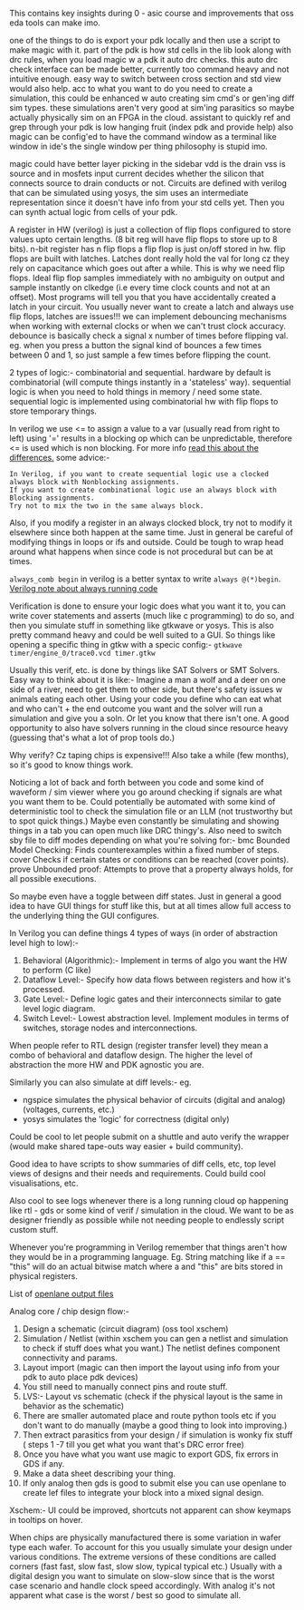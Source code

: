 This contains key insights during 0 - asic course and improvements that oss eda tools can make imo.

one of the things to do is export your pdk locally and then use a script to make magic with it.
part of the pdk is how std cells in the lib look along with drc rules, when you load magic w a pdk it auto drc checks.
this auto drc check interface can be made better, currently too command heavy and not intuitive enough.
easy way to switch between cross section and std view would also help.
acc to what you want to do you need to create a simulation, this could be enhanced w auto creating sim cmd's or gen'ing diff sim types.
these simulations aren't very good at sim'ing parasitics so maybe actually physically sim on an FPGA in the cloud.
assistant to quickly ref and grep through your pdk is low hanging fruit (index pdk and provide help)
also magic can be config'ed to have the command window as a terminal like window in ide's the single window per thing philosophy is stupid imo.

magic could have better layer picking in the sidebar
vdd is the drain vss is source and in mosfets input current decides whether the silicon that connects source to drain conducts or not.
Circuits are defined with verilog that can be simulated using yosys, the sim uses an intermediate representation since it doesn't have info from your std cells yet.
Then you can synth actual logic from cells of your pdk.

A register in HW (verilog) is just a collection of flip flops configured to store values upto certain lengths.
(8 bit reg will have flip flops to store up to 8 bits).
n-bit register has n flip flops a flip flop is just on/off stored in hw.
flip flops are built with latches.
Latches dont really hold the val for long cz they rely on capacitance which goes out after a while.
This is why we need flip flops.
Ideal flip flop samples immediately with no ambiguity on output and sample instantly on clkedge (i.e every time clock counts and not at an offset).
Most programs will tell you that you have accidentally created a latch in your circuit.
You usually never want to create a latch and always use flip flops, latches are issues!!!
we can implement debouncing mechanisms when working with external clocks or when we can't trust clock accuracy.
debounce is basically check a signal x number of times before flipping val.
eg. when you press a button the signal kind of bounces a few times between 0 and 1, so just sample a few times
before flipping the count.

2 types of logic:- combinatorial and sequential.
hardware by default is combinatorial (will compute things instantly in a 'stateless' way).
sequential logic is when you need to hold things in memory / need some state.
sequential logic is implemented using combinatorial hw with flip flops to store temporary things.

In verilog we use <= to assign a value to a var (usually read from right to left)
using '=' results in a blocking op which can be unpredictable, therefore <= is used which is non blocking.
For more info [read this about the differences.](https://www.perplexity.ai/search/blocking-vs-non-blocking-assig-RkHCoI1nS_OPGGIdcf.EWg)
some advice:-

```
In Verilog, if you want to create sequential logic use a clocked always block with Nonblocking assignments.
If you want to create combinational logic use an always block with Blocking assignments.
Try not to mix the two in the same always block.
```

Also, if you modify a register in an always clocked block, try not to modify it elsewhere since both happen at the same time.
Just in general be careful of modifying things in loops or ifs and outside.
Could be tough to wrap head around what happens when since code is not procedural but can be at times.

`always_comb begin` in verilog is a better syntax to write `always @(*)begin`.
[Verilog note about always running code](https://chatgpt.com/share/6813f4ca-1850-8000-aec0-12fcf59bf812)

Verification is done to ensure your logic does what you want it to, you can write cover statements and asserts
(much like c programming) to do so, and then you simulate stuff in something like gtkwave or yosys.
This is also pretty command heavy and could be well suited to a GUI.
So things like opening a specific thing in gtkw with a specic config:-
`gtkwave timer/engine_0/trace0.vcd timer.gtkw`

Usually this verif, etc. is done by things like SAT Solvers or SMT Solvers.
Easy way to think about it is like:-
Imagine a man a wolf and a deer on one side of a river, need to get them to other side, but there's safety issues w animals eating each other.
Using your code you define who can eat what and who can't + the end outcome you want and the solver will run a simulation and give you a soln.
Or let you know that there isn't one.
A good opportunity to also have solvers running in the cloud since resource heavy (guessing that's what a lot of prop tools do.)

Why verify? Cz taping chips is expensive!!! Also take a while (few months), so it's good to know things work.

Noticing a lot of back and forth between you code and some kind of waveform / sim viewer where you go around checking if signals are what you want them to be.
Could potentially be automated with some kind of deterministic tool to check the simulation file or an LLM (not trustworthy but to spot quick things.)
Maybe even constantly be simulating and showing things in a tab you can open much like DRC thingy's.
Also need to switch sby file to diff modes depending on what you're solving for:-
bmc   	Bounded Model Checking: Finds counterexamples within a fixed number of steps.
cover 	Checks if certain states or conditions can be reached (cover points).
prove 	Unbounded proof: Attempts to prove that a property always holds, for all possible executions.

So maybe even have a toggle between diff states. Just in general a good idea to have GUI things for stuff like this, but at all times allow full access to the underlying thing the GUI configures.

In Verilog you can define things 4 types of ways (in order of abstraction level high to low):-
  1. Behavioral (Algorithmic):- Implement in terms of algo you want the HW to perform (C like)
  2. Dataflow Level:- Specify how data flows between registers and how it's processed.
  3. Gate Level:- Define logic gates and their interconnects similar to gate level logic diagram.
  4. Switch Level:- Lowest abstraction level. Implement modules in terms of switches, storage nodes and interconnections.

When people refer to RTL design (register transfer level) they mean a combo of behavioral and dataflow design.
The higher the level of abstraction the more HW and PDK agnostic you are.

Similarly you can also simulate at diff levels:-
eg.
  - ngspice simulates the physical behavior of circuits (digital and analog) (voltages, currents, etc.)
  - yosys simulates the 'logic' for correctness (digital only)

Could be cool to let people submit on a shuttle and auto verify the wrapper (would make shared tape-outs way easier + build community).

Good idea to have scripts to show summaries of diff cells, etc, top level views of designs and their needs and requirements. Could build cool visualisations, etc.

Also cool to see logs whenever there is a long running cloud op happening like rtl - gds or some kind of verif / simulation in the cloud.
We want to be as designer friendly as possible while not needing people to endlessly script custom stuff.

Whenever you're programming in Verilog remember that things aren't how they would be in a programming language.
Eg. String matching like if a == "this" will do an actual bitwise match where a and "this" are bits stored in physical registers.

List of [openlane output files](https://docs.google.com/spreadsheets/d/1SePRLd8waVPa1BXPMB2cBOUIXK2lYbP_ace_7pNuEw8/edit?gid=1859713634#gid=1859713634)

Analog core / chip design flow:-
  1. Design a schematic (circuit diagram) (oss tool xschem)
  2. Simulation / Netlist (within xschem you can gen a netlist and simulation to check if stuff does what you want.) The netlist defines component connectivity and params.
  3. Layout import (magic can then import the layout using info from your pdk to auto place pdk devices)
  4. You still need to manually connect pins and route stuff.
  5. LVS:- Layout vs schematic (check if the physical layout is the same in behavior as the schematic)
  6. There are smaller automated place and route python tools etc if you don't want to do manually (maybe a good thing to look into improving.)
  7. Then extract parasitics from your design / if simulation is wonky fix stuff ( steps 1 -7 till you get what you want that's DRC error free)
  8. Once you have what you want use magic to export GDS, fix errors in GDS if any.
  9. Make a data sheet describing your thing.
  10. If only analog then gds is good to submit else you can use openlane to create lef files to integrate your block into a mixed signal design.

Xschem:- UI could be improved, shortcuts not apparent can show keymaps in tooltips on hover.

When chips are physically manufactured there is some variation in wafer type each wafer.
To account for this you usually simulate your design under various conditions.
The extreme versions of these conditions are called corners (fast fast, slow fast, slow slow, typical typical etc.)
Usually with a digital design you want to simulate on slow-slow since that is the worst case scenario and handle clock speed accordingly.
With analog it's not apparent what case is the worst / best so good to simulate all.

